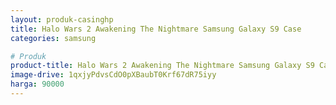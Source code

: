 ```yaml
---
layout: produk-casinghp
title: Halo Wars 2 Awakening The Nightmare Samsung Galaxy S9 Case
categories: samsung

# Produk
product-title: Halo Wars 2 Awakening The Nightmare Samsung Galaxy S9 Case
image-drive: 1qxjyPdvsCdO0pXBaubT0Krf67dR75iyy
harga: 90000
---
```

